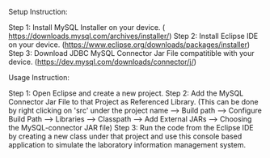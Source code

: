 Setup Instruction:

Step 1: Install MySQL Installer on your device. ( https://downloads.mysql.com/archives/installer/)
Step 2: Install Eclipse IDE on your device. (https://www.eclipse.org/downloads/packages/installer)
Step 3: Download JDBC MySQL Connector Jar File compatitible with your device. (https://dev.mysql.com/downloads/connector/j/)

Usage Instruction:

Step 1: Open Eclipse and create a new project.
Step 2: Add the MySQL Connector Jar File to that Project as Referenced Library. 
	(This can be done by right clicking on 'src' under the project name --> Build path --> Configure Build Path --> Libraries --> 	Classpath --> Add External JARs --> Choosing the MySQL-connector JAR file)
Step 3: Run the code from the Eclipse IDE by creating a new class under that project and use this console based application to simulate the 	laboratory information management system.
